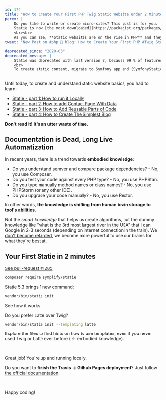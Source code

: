 ```yaml
---
id: 174
title: "How to Create Your First PHP Twig Static Website under 2 Minutes with Statie"
perex: |
    Do you like to write or create micro-sites? This post is for you.
    Statie is now [the most downloaded](https://packagist.org/packages/symplify/statie/stats) PHP Twig static site generators, even surpassing 7-years old [Sculpin](https://packagist.org/packages/sculpin/sculpin/stats) by 200 downloads a month. On the other hand, Sculpin is about to release [version 3](https://github.com/sculpin/sculpin/releases) creating healthy competition.
    <br><br>
    As you can see, **Static websites are on the rise in PHP** and they were never used more than now. It's time to make creating a new static website simple for everyone.
tweet: "New Post on #php 🐘 blog: How to Create Your First PHP #Twig Static Website under 2 Minutes with #Statie"

deprecated_since: "2020-03"
deprecated_message: |
    Statie was deprecated with last version 7, because 99 % of features are covered in Symfony application.<br>
    <br>
    To create static content, migrate to Symfony app and [SymfonyStaticDumper](https://github.com/symplify/symfony-static-dumper).
---
```


Until today, to create and understand static website basics, you had to learn:

- [Statie - part 1: How to run it Locally](/blog/2017/02/20/statie-how-to-run-it-locally)
- [Statie - part 2: How to add Contact Page With Data
](/blog/2017/03/06/statie-2-how-to-add-contact-page-with-data)
- [Statie - part 3: How to Add Reusable Parts of Code](/blog/2017/03/09/statie-3-how-to-add-reusable-parts-of-code)
- [Statie - part 4: How to Create The Simplest Blog](/blog/2017/03/13/statie-4-how-to-create-the-simplest-blog)

**Don't read it! It's an utter waste of time.**

## Documentation is Dead, Long Live Automatization

In recent years, there is a trend towards **embodied knowledge**:

- Do you understand semver and compare package dependencies? - No, you use Composer.
- Do you test your code against every PHP type? - No, you use PHPStan.
- Do you type manually method names or class names? - No, you use PHPStorm (or any other IDE).
- Do you upgrade your code manually? - No, you use Rector.

In other words, **the knowledge is shifting from human brain storage to tool's abilities**.

Not the *smart knowledge* that helps us create algorithms, but the dummy knowledge like "what is the 3rd most largest river in the USA" that I can Google in 2-3 seconds (depending on internet connection in the train). We [don't become retarded](/blog/2017/12/04/life30-what-will-you-do-when-ai-takes-over-the-world), we become more powerful to use our brains for what they're best at.

## Your First Statie in 2 minutes

<a href="https://github.com/symplify/symplify/pull/1285" class="btn btn-dark btn-sm">
    <em class="fab fa-github fa-fw"></em>
    See pull-request #1285
</a>

```bash
composer require symplify/statie
```

Statie 5.3 brings 1 new command:

```bash
vendor/bin/statie init
```

See how it works:

<script id="asciicast-220449" src="https://asciinema.org/a/220449.js" async></script>

Do you prefer Latte over Twig?

```bash
vendor/bin/statie init --templating latte
```

Explore the files to find hints on how to use templates, even if you never used Twig or Latte ever before ( ← embodied knowledge).

<br>

Great job! You're up and running locally.

Do you want to **finish the Travis → Github Pages deployment**? Just follow [the official documentation](https://www.statie.org/docs/github-pages).

<br>

Happy coding!
